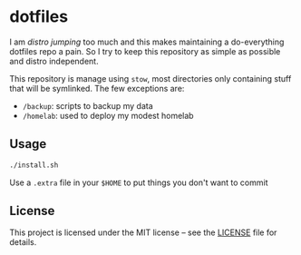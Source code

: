 # dotfiles

I am *distro jumping* too much and this makes maintaining a do-everything dotfiles repo a pain. So I try to keep this repository
as simple as possible and distro independent.

This repository is manage using `stow`, most directories only containing stuff that will be symlinked. The few exceptions are:
- `/backup`: scripts to backup my data
- `/homelab`: used to deploy my modest homelab

## Usage

```sh
./install.sh
```

Use a `.extra` file in your `$HOME` to put things you don't want to commit

## License

This project is licensed under the MIT license – see the [LICENSE](LICENSE) file for details.
